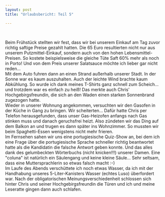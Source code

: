 ```yaml
---
layout: post
title: "Urlaubsbericht: Teil 5"

---
```


 

Beim Frühstück stellten wir fest, dass wir bei unserem Einkauf am Tag zuvor richtig saftige Preise gezahlt hatten. Die 65 Euro resultierten nicht nur aus unserem Putzmittel-Einkauf, sondern auch von den hohen Lebensmittel-Preisen. So kostete beispielsweise die gleiche Tüte Saft 60% mehr als noch in Porto! Und von dem Preis unserer Salatsauce möchte ich lieber gar nicht reden...  
Mit dem Auto fuhren dann an einen Strand außerhalb unserer Stadt. In der Sonne war es kaum auszuhalten. Auch der leichte Wind brachte kaum Abkühlung. So wurde ich dank meines T-Shirts ganz schnell zum Scheich... und trotzdem war es einfach zu heiß! Das merkte auch Chris' Hochgebirgsfreundin, die sich an den Waden einen starken Sonnenbrand zugezogen hatte.  
Wieder in unserer Wohnung angekommen, versuchten wir den Gasofen in der Küche in Gang zu bringen. Wir scheiterten... Dafür hatte Chris per Telefon herausgefunden, dass unser Gas-Heizofen anfangs nach Gas stinken muss und danach geruchsfrei heizt. Also zündeten wir das Ding auf dem Balkon an und trugen es dann später ins Wohnzimmer. So mussten wir beim Spaghetti-Essen wenigstens nicht mehr frieren.  
Im Fernsehen sahen wir uns eine portugiesische Quiz-Show an, bei dem ich eine Frage über die portugiesische Sprache schneller richtig beantwortet hatte als die Kandidatin die falsche Antwort geben konnte. Und das alles dank des gelumbeckten Wörterbuchs (nicht knicken!!!) unserer Damen. Eine "coluna" ist natürlich ein Säulengang und keine kleine Säule... Sehr seltsam, dass eine Muttersprachlerin so etwas falsch macht :-)  
Im Laufe des Abends verschüttete ich noch etwas Wasser, da ich mit der Handhabung unseres 5-Liter-Kanisters Wasser (echtes Luso) überfordert war. Nach der obligatorischen Meinungsverschiedenheit schlossen sich hinter Chris und seiner Hochgebirgsfreundin die Türen und ich und meine Leseratte gingen dann auch schlafen.
